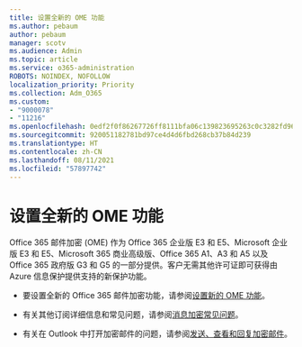 ```yaml
---
title: 设置全新的 OME 功能
ms.author: pebaum
author: pebaum
manager: scotv
ms.audience: Admin
ms.topic: article
ms.service: o365-administration
ROBOTS: NOINDEX, NOFOLLOW
localization_priority: Priority
ms.collection: Adm_O365
ms.custom:
- "9000078"
- "11216"
ms.openlocfilehash: 0edf2f0f86267726ff8111bfa06c139823695263c0c3282fd96af0623f91cbaf
ms.sourcegitcommit: 920051182781bd97ce4d4d6fbd268cb37b84d239
ms.translationtype: HT
ms.contentlocale: zh-CN
ms.lasthandoff: 08/11/2021
ms.locfileid: "57897742"
---
```

# <a name="set-up-new-ome-capabilities"></a>设置全新的 OME 功能

Office 365 邮件加密 (OME) 作为 Office 365 企业版 E3 和 E5、Microsoft 企业版 E3 和 E5、Microsoft 365 商业高级版、Office 365 A1、A3 和 A5 以及 Office 365 政府版 G3 和 G5 的一部分提供。客户无需其他许可证即可获得由 Azure 信息保护提供支持的新保护功能。 

- 要设置全新的 Office 365 邮件加密功能，请参阅[设置新的 OME 功能](https://docs.microsoft.com/microsoft-365/compliance/set-up-new-message-encryption-capabilities)。

- 有关其他订阅详细信息和常见问题，请参阅[消息加密常见问题](https://docs.microsoft.com/microsoft-365/compliance/ome-faq#what-subscriptions-do-i-need-to-use-the-new-ome-capabilities-)。

- 有关在 Outlook 中打开加密邮件的问题，请参阅[发送、查看和回复加密邮件](https://support.microsoft.com/en-us/topic/send-view-and-reply-to-encrypted-messages-in-outlook-for-pc-eaa43495-9bbb-4fca-922a-df90dee51980?ui=en-us&rs=en-us&ad=us)。